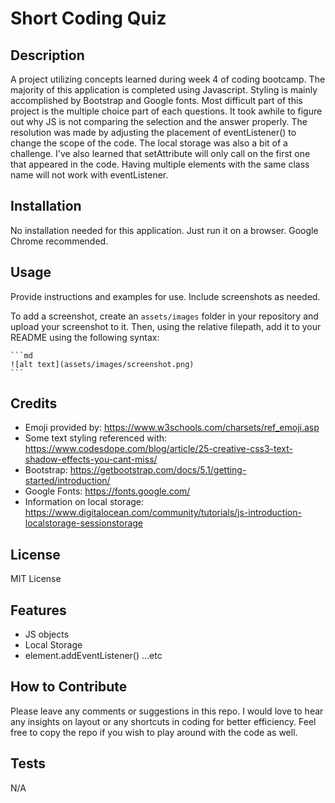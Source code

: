 # Short Coding Quiz

## Description
A project utilizing concepts learned during week 4 of coding bootcamp. The majority of this application is completed using Javascript. Styling is mainly accomplished by Bootstrap and Google fonts. Most difficult part of this project is the multiple choice part of each questions. It took awhile to figure out why JS is not comparing the selection and the answer properly. The resolution was made by adjusting the placement of eventListener() to change the scope of the code. The local storage was also a bit of a challenge. I've also learned that setAttribute will only call on the first one that appeared in the code. Having multiple elements with the same class name will not work with eventListener.

## Installation

No installation needed for this application. Just run it on a browser. Google Chrome recommended.

## Usage

Provide instructions and examples for use. Include screenshots as needed.

To add a screenshot, create an `assets/images` folder in your repository and upload your screenshot to it. Then, using the relative filepath, add it to your README using the following syntax:

    ```md
    ![alt text](assets/images/screenshot.png)
    ```

## Credits

* Emoji provided by: https://www.w3schools.com/charsets/ref_emoji.asp
* Some text styling referenced with: https://www.codesdope.com/blog/article/25-creative-css3-text-shadow-effects-you-cant-miss/
* Bootstrap: https://getbootstrap.com/docs/5.1/getting-started/introduction/
* Google Fonts: https://fonts.google.com/
* Information on local storage: https://www.digitalocean.com/community/tutorials/js-introduction-localstorage-sessionstorage

## License

MIT License

## Features

* JS objects
* Local Storage
* element.addEventListener()
...etc

## How to Contribute

Please leave any comments or suggestions in this repo. I would love to hear any insights on layout or any shortcuts in coding for better efficiency. Feel free to copy the repo if you wish to play around with the code as well.

## Tests

N/A
